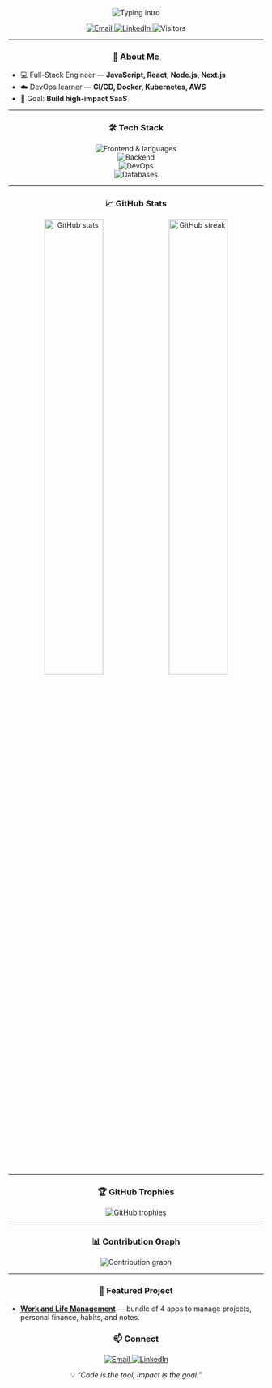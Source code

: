 <!-- Header -->
<p align="center">
  <img
    src="https://readme-typing-svg.herokuapp.com?font=Fira+Code&size=26&duration=3000&pause=1000&color=66CCFF&center=true&vCenter=true&width=650&lines=Hi%2C+I'm+Heitor+Paulo+👋;Full-Stack+Engineer+%7C+DevOps+Enthusiast"
    alt="Typing intro"
  />
</p>

<p align="center">
  <a href="mailto:heitorino1@gmail.com">
    <img alt="Email" src="https://img.shields.io/badge/Email-000000?style=for-the-badge&logo=gmail&logoColor=EA4335">
  </a>
  <a href="https://linkedin.com/in/heitor-paulo">
    <img alt="LinkedIn" src="https://img.shields.io/badge/LinkedIn-0077B5?style=for-the-badge&logo=linkedin&logoColor=white">
  </a>
  <img alt="Visitors" src="https://komarev.com/ghpvc/?username=heitor931&style=for-the-badge&color=0ea5e9">
</p>

---

<h3 align="center">🚀 About Me</h3>

- 💻 Full-Stack Engineer — **JavaScript, React, Node.js, Next.js**
- ☁️ DevOps learner — **CI/CD, Docker, Kubernetes, AWS**
- 🎯 Goal: **Build high-impact SaaS**

---

<h3 align="center">🛠 Tech Stack</h3>

<p align="center">
  <!-- Languages & Frontend -->
  <img src="https://skillicons.dev/icons?i=js,ts,react,nextjs,html,css,tailwind" alt="Frontend & languages" />
  <br/>
  <!-- Backend -->
  <img src="https://skillicons.dev/icons?i=nodejs,python" alt="Backend" />
  <br/>
  <!-- DevOps -->
  <img src="https://skillicons.dev/icons?i=docker,kubernetes,aws,linux,bash" alt="DevOps" />
  <br/>
  <!-- Databases -->
  <img src="https://skillicons.dev/icons?i=postgres,mongodb,prisma" alt="Databases" />
</p>

---

<h3 align="center">📈 GitHub Stats</h3>

<p align="center">
  <img
    width="48%"
    src="https://github-readme-stats.vercel.app/api?username=heitor931&show_icons=true&theme=tokyonight&hide_border=true"
    alt="GitHub stats"
  />
  <img
    width="48%"
    src="https://github-readme-streak-stats.herokuapp.com/?user=heitor931&theme=tokyonight&hide_border=true"
    alt="GitHub streak"
  />
</p>

---

<h3 align="center">🏆 GitHub Trophies</h3>

<p align="center">
  <img
    src="https://github-profile-trophy.vercel.app/?username=heitor931&theme=tokyonight&no-bg=true&no-frame=true&column=7"
    alt="GitHub trophies"
  />
</p>

---

<h3 align="center">📊 Contribution Graph</h3>

<p align="center">
  <img
    src="https://github-readme-activity-graph.vercel.app/graph?username=heitor931&theme=tokyo-night&hide_border=true"
    alt="Contribution graph"
  />
</p>

---

<h3 align="center">🌟 Featured Project</h3>

- **[Work and Life Management](https://next13-study-case.vercel.app/)** — bundle of 4 apps to manage projects, personal finance, habits, and notes.



<h3 align="center">📫 Connect</h3>

<p align="center">
  <a href="mailto:heitorino1@gmail.com">
    <img src="https://img.shields.io/badge/Email-000000?style=for-the-badge&logo=gmail&logoColor=EA4335" alt="Email" />
  </a>
  <a href="https://linkedin.com/in/heitor-paulo">
    <img src="https://img.shields.io/badge/LinkedIn-0077B5?style=for-the-badge&logo=linkedin&logoColor=white" alt="LinkedIn" />
  </a>
</p>

<p align="center">
  💡 <i>“Code is the tool, impact is the goal.”</i>
</p>

